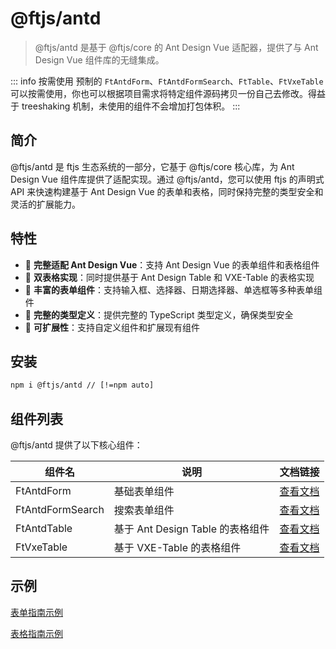 # @ftjs/antd

> @ftjs/antd 是基于 @ftjs/core 的 Ant Design Vue 适配器，提供了与 Ant Design Vue 组件库的无缝集成。

::: info 按需使用
预制的 `FtAntdForm`、`FtAntdFormSearch`、`FtTable`、`FtVxeTable` 可以按需使用，你也可以根据项目需求将特定组件源码拷贝一份自己去修改。得益于 treeshaking 机制，未使用的组件不会增加打包体积。
:::

## 简介

@ftjs/antd 是 ftjs 生态系统的一部分，它基于 @ftjs/core 核心库，为 Ant Design Vue 组件库提供了适配实现。通过 @ftjs/antd，您可以使用 ftjs 的声明式 API 来快速构建基于 Ant Design Vue 的表单和表格，同时保持完整的类型安全和灵活的扩展能力。

## 特性

- 🚀 **完整适配 Ant Design Vue**：支持 Ant Design Vue 的表单组件和表格组件
- 🔄 **双表格实现**：同时提供基于 Ant Design Table 和 VXE-Table 的表格实现
- 🧩 **丰富的表单组件**：支持输入框、选择器、日期选择器、单选框等多种表单组件
- 📝 **完整的类型定义**：提供完整的 TypeScript 类型定义，确保类型安全
- 🔌 **可扩展性**：支持自定义组件和扩展现有组件

## 安装

```bash
npm i @ftjs/antd // [!=npm auto]
```

## 组件列表

@ftjs/antd 提供了以下核心组件：

| 组件名           | 说明                             | 文档链接                                      |
| ---------------- | -------------------------------- | --------------------------------------------- |
| FtAntdForm       | 基础表单组件                     | [查看文档](./components/form/index.md)        |
| FtAntdFormSearch | 搜索表单组件                     | [查看文档](./components/form-search/index.md) |
| FtAntdTable      | 基于 Ant Design Table 的表格组件 | [查看文档](./components/table/index.md)       |
| FtVxeTable       | 基于 VXE-Table 的表格组件        | [查看文档](./components/vxe-table/index.md)   |

## 示例

[表单指南示例](/guide/getting-started.html#%E7%A4%BA%E4%BE%8B)

[表格指南示例](/guide/core/table/props.html#%E7%A4%BA%E4%BE%8B)
